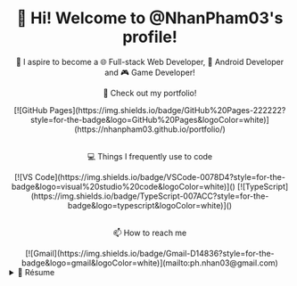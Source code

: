 <h1 align='center'>
    👋 Hi! Welcome to @NhanPham03's profile!
</h1>

<p align='center'>
    🔰 I aspire to become a 🌐 Full-stack Web Developer, 📱 Android Developer and 🎮 Game Developer!
</p>

<div>
    <p align='center'>👀 Check out my portfolio!</p>
    <div align='center'>
        [![GitHub Pages](https://img.shields.io/badge/GitHub%20Pages-222222?style=for-the-badge&logo=GitHub%20Pages&logoColor=white)](https://nhanpham03.github.io/portfolio/)
    </div>
</div><br>

<div>
    <p align='center'>💻 Things I frequently use to code</p>
    <div align='center'>
        [![VS Code](https://img.shields.io/badge/VSCode-0078D4?style=for-the-badge&logo=visual%20studio%20code&logoColor=white)]()
        [![TypeScript](https://img.shields.io/badge/TypeScript-007ACC?style=for-the-badge&logo=typescript&logoColor=white)]()
    </div>
</div><br>

<div align='center'>
    <p align='center'>📫 How to reach me</p>
    [![Gmail](https://img.shields.io/badge/Gmail-D14836?style=for-the-badge&logo=gmail&logoColor=white)](mailto:ph.nhan03@gmail.com)
</div>

<details>
    <summary> 📃 Résume</summary>

## Education
- 📚 **Information Technology - Software Engineering**\
📅 2021 - 2025\
📍 **HCMC University of Technology and Education** - Ho Chi Minh, Vietnam

- 📚 **Game Development**\
📅 2022 - On hold\
📎 **Self-taught**

- 📚 **Mobile Development (Android)**\
📅 2023 - Now\
📎 **HCMC University of Technology and Education** - Ho Chi Minh, Vietnam

- 📚 **Web Development**\
📅 2023 - Now\
📎 **Self-taught**

## Experience
🚫 It's empty, for now...

</details>
